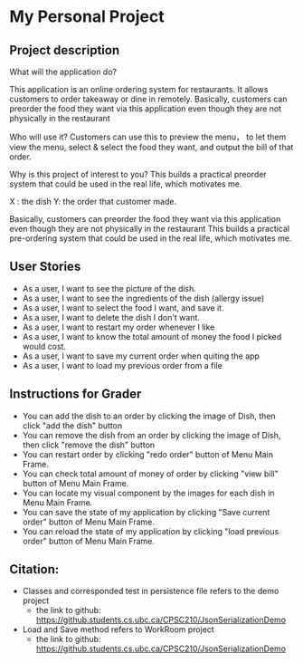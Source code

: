 # My Personal Project

## Project description 

What will the application do?

This application is an online ordering system for restaurants.
It allows customers to order takeaway or dine in remotely.
Basically, customers can preorder the food they want via this application even
though they are not physically in the restaurant

Who will use it?
Customers can use this to preview the menu，
to let them view the menu,
select & select the food they want, and output the bill of that order. 


Why is this project of interest to you?
This builds a practical preorder system that could be used in the real life,
which motivates me.

X : the dish 
Y:  the order that customer made.


Basically, customers can preorder the food they want via this application even though they are not physically in the restaurant
This builds a practical pre-ordering system that could be used in the real life, which motivates me. 

## User Stories
- As a user, I want to see the picture of the dish. 
- As a user, I want to see the ingredients of the dish (allergy issue)
- As a user, I want to select the food I want, and save it. 
- As a user, I want to delete the dish I don't want.
- As a user, I want to restart my order whenever I like 
- As a user, I want to know the total amount of money the food I picked would cost.
- As a user, I want to save my current order when quiting the app
- As a user, I want to load my previous order from a file 

## Instructions for Grader
- You can add the dish to an order by clicking the image of Dish, then click "add the dish" button
- You can remove the dish from an order by clicking the image of Dish, then click "remove the dish" button
- You can restart order by clicking "redo order" button of Menu Main Frame.
- You can check total amount of money of order by  clicking "view bill" button of Menu Main Frame. 
- You can locate my visual component by the images for each dish in Menu Main Frame. 
- You can save the state of my application by clicking "Save current order" button of Menu Main Frame.
- You can reload the state of my application by clicking "load previous order" button of Menu Main Frame. 

## Citation: 
- Classes and corresponded test in persistence file refers to the demo project
  - the link to github: https://github.students.cs.ubc.ca/CPSC210/JsonSerializationDemo
- Load and Save method refers to WorkRoom project
  - the link to github: https://github.students.cs.ubc.ca/CPSC210/JsonSerializationDemo
  